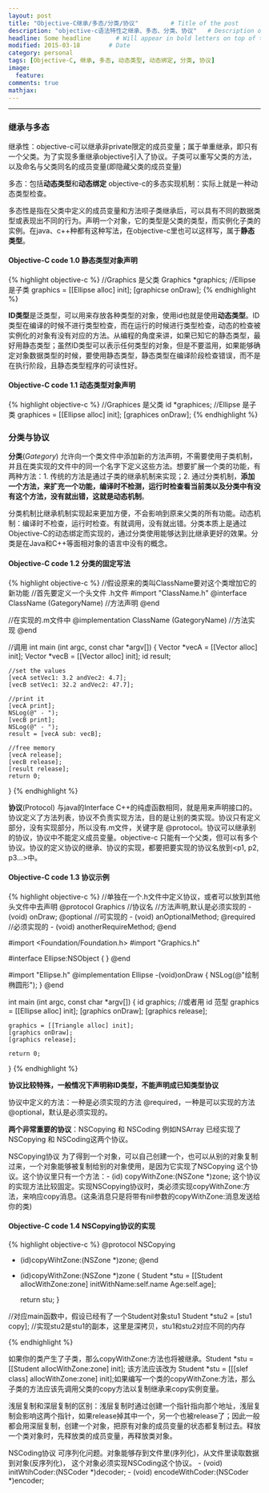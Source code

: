 ```yaml
---
layout: post
title: "Objective-C继承/多态/分类/协议"         # Title of the post
description: "objective-c语法特性之继承、多态、分类、协议"   # Description of the post, used for Facebook Opengraph & Twitter
headline: Some headline       # Will appear in bold letters on top of the post
modified: 2015-03-18        # Date
category: personal
tags: [Objective-C, 继承, 多态, 动态类型, 动态绑定, 分类, 协议]
image: 
  feature:
comments: true
mathjax:
---
```


------

### 继承与多态

继承性：objective-c可以继承非private限定的成员变量；属于单重继承，即只有一个父类。为了实现多重继承objective引入了协议。子类可以重写父类的方法，以及命名与父类同名的成员变量(即隐藏父类的成员变量)

多态：包括**动态类型**和**动态绑定** objective-c的多态实现机制：实际上就是一种动态类型检查。

多态性是指在父类中定义的成员变量和方法呗子类继承后，可以具有不同的数据类型或表现出不同的行为。声明一个对象，它的类型是父类的类型，而实例化子类的实例。在java、c++种都有这种写法，在objective-c里也可以这样写，属于**静态类型**。

<!--more-->

#### Objective-C code 1.0 静态类型对象声明

{% highlight objective-c %}
//Graphics 是父类
Graphics *graphics;
//Ellipse 是子类
graphics = [[Ellipse alloc] init];
[graphicse onDraw];
{% endhighlight %}

**ID类型**是泛类型，可以用来存放各种类型的对象，使用id也就是使用**动态类型**。ID类型在编译的时候不进行类型检查，而在运行的时候进行类型检查，动态的检查被实例化的对象有没有对应的方法。从编程的角度来讲，如果已知它的静态类型，最好用静态类型；虽然ID类型可以表示任何类型的对象，但是不要滥用，如果能够确定对象数据类型的时候，要使用静态类型，静态类型在编译阶段检查错误，而不是在执行阶段，且静态类型程序的可读性好。

#### Objective-C code 1.1 动态类型对象声明

{% highlight objective-c %}
//Graphices 是父类
id *graphices;
//Ellipse 是子类
graphices = [[Ellipse alloc] init];
[graphices onDraw];
{% endhighlight %}

### 分类与协议
**分类**(*Gategory*) 允许向一个类文件中添加新的方法声明，不需要使用子类机制，并且在类实现的文件中的同一个名字下定义这些方法。想要扩展一个类的功能，有两种方法：1. 传统的方法是通过子类的继承机制来实现；2. 通过分类机制，**添加一个方法，来扩充一个功能，编译时不检测，运行时检查看当前类以及分类中有没有这个方法，没有就出错，这就是动态机制**。

分类机制比继承机制实现起来更加方便，不会影响到原来父类的所有功能。动态机制：编译时不检查，运行时检查。有就调用，没有就出错。分类本质上是通过Objective-C的动态绑定而实现的，通过分类使用能够达到比继承更好的效果。分类是在Java和C++等面相对象的语言中没有的概念。

#### Objective-C code 1.2 分类的固定写法

{% highlight objective-c %}
//假设原来的类叫ClassName要对这个类增加它的新功能
//首先要定义一个头文件 .h文件
#import "ClassName.h"
@interface ClassName (GategoryName)
//方法声明
@end

//在实现的.m文件中
@implementation ClassName (GategoryName)
//方法实现
@end

//调用
int main (int argc, const char *argv[])
{
	Vector *vecA = [[Vector alloc] init];
	Vector *vecB = [[Vector alloc] init];
	id result;
	
	//set the values
	[vecA setVec1: 3.2 andVec2: 4.7];
	[vecB setVec1: 32.2 andVec2: 47.7];
	
	//print it
	[vecA print];
	NSLog(@" - ");
	[vecB print];
	NSLog(@" - ");
	result = [vecA sub: vecB];
	
	//free memory
	[vecA release];
	[vecB release];
	[result release];
	return 0;
}
{% endhighlight %}

**协议**(Protocol) 与java的Interface C++的纯虚函数相同，就是用来声明接口的。协议定义了方法列表，协议不负责实现方法，目的是让别的类实现。协议只有定义部分，没有实现部分，所以没有.m文件，关键字是 @protocol。协议可以继承别的协议，协议中不能定义成员变量。objective-c 只能有一个父类，但可以有多个协议。协议的定义协议的继承、协议的实现，都要把要实现的协议名放到<p1, p2, p3...>中。

#### Objective-C code 1.3 协议示例

{% highlight objective-c %}
//单独在一个.h文件中定义协议，或者可以放到其他头文件中去声明
@protocol Graphics  //协议名
//方法声明,默认是必须实现的
-(void) onDraw;
@optional //可实现的
	- (void) anOptionalMethod;
@required //必须实现的
	- (void) anotherRequireMethod;
@end


#import <Foundation/Foundation.h>
#import "Graphics.h"

#interface Ellipse:NSObject <Graphics>
{
}
@end


#import "Ellipse.h"
@implementation Ellipse
-(void)onDraw
{
	NSLog(@"绘制椭圆形");
}
@end


int main (int argc, const char *argv[])
{
	id graphics; //或者用 id<Graphics> 范型
	graphics = [[Ellipse alloc] init];
	[graphics onDraw];
	[graphics release];
	
	graphics = [[Triangle alloc] init];
	[graphics onDraw];
	[graphics release];
	
	return 0;
}
{% endhighlight %}

**协议比较特殊，一般情况下声明称ID类型，不能声明成已知类型协议**

协议中定义的方法：一种是必须实现的方法 @required，一种是可以实现的方法 @optional，默认是必须实现的。

**两个非常重要的协议**：NSCopying 和 NSCoding 例如NSArray 已经实现了NSCopying 和 NSCoding这两个协议。

NSCopying协议 为了得到一个对象，可以自己创建一个，也可以从别的对象复制过来，一个对象能够被复制给别的对象使用，是因为它实现了NSCopying 这个协议。这个协议里只有一个方法：- (id) copyWithZone:(NSZone *)zone; 这个协议的实现方法比较固定。实现NSCopying协议时，类必须实现copyWithZone:方法，来响应copy消息。(这条消息只是将带有nil参数的copyWithZone:消息发送给你的类)

#### Objective-C code 1.4 NSCopying协议的实现

{% highlight objective-c %}
@protocol NSCopying
- (id)copyWihtZone:(NSZone *)zone;
@end


- (id)copyWithZone:(NSZone *)zone
{
	Student *stu = [[Student allocWithZone:zone] initWithName:self.name Age:self.age];
	
	return stu;
}


//对应main函数中，假设已经有了一个Student对象stu1
Student *stu2 = [stu1 copy];
//实现stu2是stu1的副本，这里是深拷贝，stu1和stu2对应不同的内存

{% endhighlight %}

如果你的类产生了子类，那么copyWithZone:方法也将被继承。Student *stu = [[Student allocWithZone:zone] init];	该方法应该改为 Student *stu = [[[slef class] allocWithZone:zone] init];如果编写一个类的copyWithZone:方法，那么子类的方法应该先调用父类的copy方法以复制继承来copy实例变量。

浅层复制和深层复制的区别：浅层复制时通过创建一个指针指向那个地址，浅层复制会影响这两个指针，如果release掉其中一个，另一个也被release了；因此一般都会用深层复制，创建一个对象，把原有对象的成员变量的状态都复制过去。释放一个类对象时，先释放类的成员变量，再释放类对象。

NSCoding协议 可序列化问题。对象能够存到文件里(序列化)，从文件里读取数据到对象(反序列化)， 这个对象必须实现NSCoding这个协议。 - (void) initWtihCoder:(NSCoder *)decoder; - (void) encodeWithCoder:(NSCoder *)encoder;

